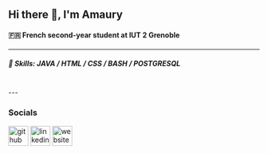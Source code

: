 ## Hi there 👋, I'm Amaury

#### 🇫🇷  French second-year student at IUT 2 Grenoble
---
##### 🔨 Skills: JAVA / HTML / CSS / BASH / POSTGRESQL
<br>
---

### Socials 

[<img src='https://cdn.jsdelivr.net/npm/simple-icons@3.0.1/icons/github.svg' alt='github' height='40'>](https://github.com/AMSTAGU)  [<img src='https://cdn.jsdelivr.net/npm/simple-icons@3.0.1/icons/linkedin.svg' alt='linkedin' height='40'>](https://www.linkedin.com/in/amaury-gau-3a5863257/)  [<img src='https://cdn.jsdelivr.net/npm/simple-icons@3.0.1/icons/icloud.svg' alt='website' height='40'>](https://amstagu.github.io/Portfolio-2023-2024/html/index.html)  
